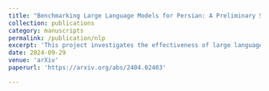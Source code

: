 ```yaml
---
title: "Benchmarking Large Language Models for Persian: A Preliminary Study Focusing on ChatGPT"
collection: publications
category: manuscripts
permalink: /publication/nlp
excerpt: 'This project investigates the effectiveness of large language models (LLMs) for the Persian language. While models like ChatGPT demonstrate exceptional performance in English, their effectiveness in low-resource languages like Persian remains underexplored. We conducted a comprehensive benchmarking study focusing on GPT-3.5-turbo, GPT-4, and OpenChat-3.5 across various tasks, including classic, reasoning, and knowledge-based categories. Notably, we introduced two new benchmarks for reasoning tasks due to the scarcity of existing datasets. Our findings indicate that while LLMs excel in reasoning, task-specific fine-tuned models often outperform them in specific areas, underscoring the potential for enhancing LLM performance in Persian.'
date: 2024-09-29
venue: 'arXiv'
paperurl: 'https://arxiv.org/abs/2404.02403'

---
```


